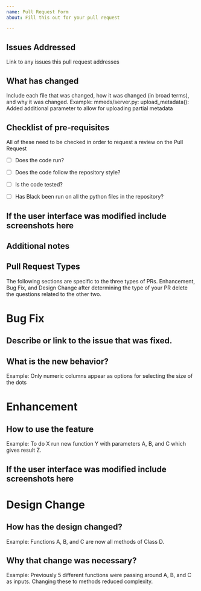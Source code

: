 ```yaml
---
name: Pull Request Form
about: Fill this out for your pull request

---
```


## Issues Addressed
Link to any issues this pull request addresses

## What has changed
Include each file that was changed, how it was changed (in broad terms), and why it was changed.
Example:
    mmeds/server.py:
        upload_metadata(): Added additional parameter to allow for uploading partial metadata

## Checklist of pre-requisites
All of these need to be checked in order to request a review on the Pull Request
-   [ ] Does the code run?  
-   [ ] Does the code follow the repository style?  
-   [ ] Is the code tested?  
-   [ ] Has Black been run on all the python files in the repository?


## If the user interface was modified include screenshots here

## Additional notes

## Pull Request Types
The following sections are specific to the three types of PRs. Enhancement, Bug Fix, and Design Change after determining the type of your PR delete the questions related to the other two.

# Bug Fix

## Describe or link to the issue that was fixed.

## What is the new behavior?
Example: Only numeric columns appear as options for selecting the size of the dots

# Enhancement

## How to use the feature
Example: To do X run new function Y with parameters A, B, and C which gives result Z.

## If the user interface was modified include screenshots here

# Design Change

## How has the design changed?
Example: Functions A, B, and C are now all methods of Class D.

## Why that change was necessary?
Example: Previously 5 different functions were passing around A, B, and C as inputs. Changing these to methods reduced complexity.
